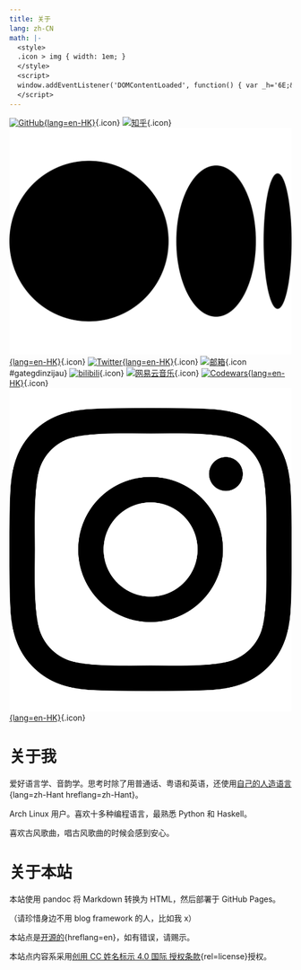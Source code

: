 ```yaml
---
title: 关于
lang: zh-CN
math: |-
  <style>
  .icon > img { width: 1em; }
  </style>
  <script>
  window.addEventListener('DOMContentLoaded', function() { var _h='6E;&#x2E;&#x68;&#x6B;';var _a='4;&#x30;&#x2E;&#x73;&#x68;&#x';var _n='&#x66;&#x40;&#x30;&#x78;&#x3';var _e=_n+_a+_h;_a=document.createElement('span');_a.innerHTML=_e;document.getElementById('gategdinzijau').href='m'+'a'+'ilto'+':'+_a.innerText; /* Console log */ console.log('Welcome!'); });
  </script>
---
```


[![GitHub](github.svg){lang=en-HK}](https://github.com/ayaka14732){.icon} [![知乎](zhihu.svg)](https://www.zhihu.com/people/.ayaka){.icon} [![Medium](medium.svg){lang=en-HK}](https://medium.com/@ayaka_45434){.icon} [![Twitter](twitter.svg){lang=en-HK}](https://twitter.com/ayaka14732){.icon} [![邮箱](mail.svg)](https://example.org/){.icon #gategdinzijau} [![bilibili](bilibili-tv.svg)](https://space.bilibili.com/6769569){.icon} [![网易云音乐](music.svg)](https://music.163.com/#/user/home?id=338500484){.icon} [![Codewars](codewars.svg){lang=en-HK}](https://www.codewars.com/users/ayaka14732){.icon} [![Instagram](instagram.svg){lang=en-HK}](https://www.instagram.com/ayaka14732/){.icon}

# 关于我

爱好语言学、音韵学。思考时除了用普通话、粤语和英语，还使用[自己的人造语言](../v8/){lang=zh-Hant hreflang=zh-Hant}。

Arch Linux 用户。喜欢十多种编程语言，最熟悉 Python 和 Haskell。

喜欢古风歌曲，唱古风歌曲的时候会感到安心。

# 关于本站

本站使用 pandoc 将 Markdown 转换为 HTML，然后部署于 GitHub Pages。

（请珍惜身边不用 blog framework 的人，比如我 x）

本站点是[开源的](https://github.com/ayaka14732/ayaka-site){hreflang=en}，如有错误，请赐示。

本站点内容系采用[创用 CC 姓名标示 4.0 国际 授权条款](http://creativecommons.org/licenses/by/4.0/){rel=license}授权。
